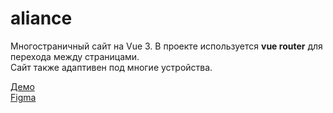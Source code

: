# aliance

Многостраничный сайт на Vue 3. В проекте используется **vue router** для перехода между страницами.  
Сайт также адаптивен под многие устройства.

[Демо](https://capable-gnome-e5eed8.netlify.app/)  
[Figma](https://www.figma.com/file/HSAH0sO9mmPlAzVISIQxoq/Aliance-Production)
